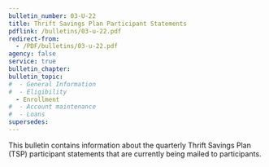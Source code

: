 ```yaml
---
bulletin_number: 03-U-22
title: Thrift Savings Plan Participant Statements
pdflink: /bulletins/03-u-22.pdf
redirect-from:
  - /PDF/bulletins/03-u-22.pdf
agency: false
service: true
bulletin_chapter:
bulletin_topic:
#  - General Information
#  - Eligibility
  - Enrollment
#  - Account maintenance
#  - Loans
supersedes:
---
```


This bulletin contains information about the quarterly Thrift Savings Plan (TSP) participant statements that are currently being mailed to participants.
